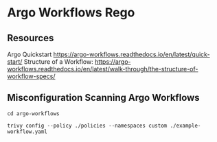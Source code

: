 # Argo Workflows Rego

## Resources
Argo Quickstart https://argo-workflows.readthedocs.io/en/latest/quick-start/
Structure of a Workflow: https://argo-workflows.readthedocs.io/en/latest/walk-through/the-structure-of-workflow-specs/ 

## Misconfiguration Scanning Argo Workflows

```
cd argo-workflows

trivy config --policy ./policies --namespaces custom ./example-workflow.yaml
```